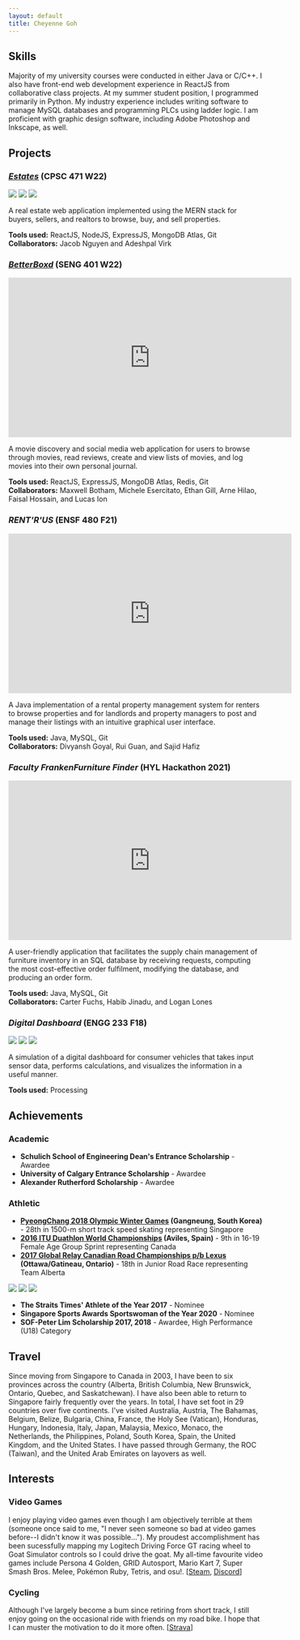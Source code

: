 ```yaml
---
layout: default
title: Cheyenne Goh
---
```


## Skills
Majority of my university courses were conducted in either Java or C/C++. I also have front-end web development experience in ReactJS from collaborative class projects. At my summer student position, I programmed primarily in Python. My industry experience includes writing software to manage MySQL databases and programming PLCs using ladder logic. I am proficient with graphic design software, including Adobe Photoshop and Inkscape, as well.

## Projects

### *[Estates](https://estatesdomain.herokuapp.com)* (CPSC 471 W22)

<div class ="estatesSlide">
<img src="/assets/images/estates1.jpg">
<img src="/assets/images/estates2.jpg">
<img src="/assets/images/estates3.jpg">
</div>

A real estate web application implemented using the MERN stack for buyers, sellers, and realtors to browse, buy, and sell properties.

**Tools used:** ReactJS, NodeJS, ExpressJS, MongoDB Atlas, Git  
**Collaborators:** Jacob Nguyen and Adeshpal Virk

### *[BetterBoxd](http://34.123.193.204:3000)* (SENG 401 W22)

<div class="videoWrapper">
<iframe width="560" height="315" src="https://www.youtube.com/embed/FmugQjqy9NM" title="YouTube video player" frameborder="0" allow="accelerometer; autoplay; clipboard-write; encrypted-media; gyroscope; picture-in-picture" allowfullscreen></iframe>
</div>

A movie discovery and social media web application for users to browse through movies, read reviews, create and view lists of movies, and log movies into their own personal journal.

**Tools used:** ReactJS, ExpressJS, MongoDB Atlas, Redis, Git  
**Collaborators:** Maxwell Botham, Michele Esercitato, Ethan Gill, Arne Hilao, Faisal Hossain, and Lucas Ion

### *RENT'R'US* (ENSF 480 F21)

<div class="videoWrapper">
<iframe width="560" height="315" src="https://www.youtube.com/embed/Zij8uwpPohE" title="YouTube video player" frameborder="0" allow="accelerometer; autoplay; clipboard-write; encrypted-media; gyroscope; picture-in-picture" allowfullscreen></iframe>
</div>

A Java implementation of a rental property management system for renters to browse properties and for landlords and property managers to post and manage their listings with an intuitive graphical user interface.

**Tools used:** Java, MySQL, Git  
**Collaborators:** Divyansh Goyal, Rui Guan, and Sajid Hafiz


### *Faculty FrankenFurniture Finder* (HYL Hackathon 2021)

<div class="videoWrapper">
<iframe width="560" height="315" src="https://www.youtube.com/embed/Wybm1jC9huU" title="YouTube video player" frameborder="0" allow="accelerometer; autoplay; clipboard-write; encrypted-media; gyroscope; picture-in-picture" allowfullscreen></iframe>
</div>

A user-friendly application that facilitates the supply chain management of furniture inventory in an SQL database by receiving requests, computing the most cost-effective order fulfilment, modifying the database, and producing an order form.

**Tools used:** Java, MySQL, Git  
**Collaborators:** Carter Fuchs, Habib Jinadu, and Logan Lones

### *Digital Dashboard* (ENGG 233 F18)

<div class ="digitalDashboardSlide">
<img src="/assets/images/digitaldashboard1.png">
<img src="/assets/images/digitaldashboard2.png">
<img src="/assets/images/digitaldashboard3.png">
</div>

A simulation of a digital dashboard for consumer vehicles that takes input sensor data, performs calculations, and visualizes the information in a useful manner.

**Tools used:** Processing

## Achievements

### Academic

- **Schulich School of Engineering Dean's Entrance Scholarship** - Awardee
- **University of Calgary Entrance Scholarship** - Awardee
- **Alexander Rutherford Scholarship** - Awardee

### Athletic

- **[PyeongChang 2018 Olympic Winter Games](https://olympics.com/en/olympic-games/pyeongchang-2018/results/short-track/ladies-1500m) (Gangneung, South Korea)** - 28th in 1500-m short track speed skating representing Singapore
- **[2016 ITU Duathlon World Championships](https://www.triathlon.org/results/result/2016_aviles_itu_duathlon_world_championships/281061) (Aviles, Spain)** - 9th in 16-19 Female Age Group Sprint representing Canada
- **[2017 Global Relay Canadian Road Championships p/b Lexus](https://www.rsstiming.com/Resultats/2017RoadCanChamp/C07-Road-R-JRW.pdf) (Ottawa/Gatineau, Ontario)** - 18th in Junior Road Race representing Team Alberta

<div class ="athleticSlide">
<img src="/assets/images/shorttrack.jpg">
<img src="/assets/images/duathlon.jpg">
<img src="/assets/images/road.jpg">
</div>

- **The Straits Times' Athlete of the Year 2017** - Nominee
- **Singapore Sports Awards Sportswoman of the Year 2020** - Nominee
- **SOF-Peter Lim Scholarship 2017, 2018** - Awardee, High Performance (U18) Category

## Travel

Since moving from Singapore to Canada in 2003, I have been to six provinces across the country (Alberta, British Columbia, New Brunswick, Ontario, Quebec, and Saskatchewan). I have also been able to return to Singapore fairly frequently over the years. In total, I have set foot in 29 countries over five continents. I've visited Australia, Austria, The Bahamas, Belgium, Belize, Bulgaria, China, France, the Holy See (Vatican), Honduras, Hungary, Indonesia, Italy, Japan, Malaysia, Mexico, Monaco, the Netherlands, the Philippines, Poland, South Korea, Spain, the United Kingdom, and the United States. I have passed through Germany, the ROC (Taiwan), and the United Arab Emirates on layovers as well.

## Interests

### Video Games

I enjoy playing video games even though I am objectively terrible at them (someone once said to me, "I never seen someone so bad at video games before--I didn't know it was possible..."). My proudest accomplishment has been sucessfully mapping my Logitech Driving Force GT racing wheel to Goat Simulator controls so I could drive the goat. My all-time favourite video games include Persona 4 Golden, GRID Autosport, Mario Kart 7, Super Smash Bros. Melee, Pokémon Ruby, Tetris, and osu!. [[Steam](https://steamcommunity.com/profiles/76561198216791821/), [Discord](https://discordapp.com/users/628005941534523396/)]

### Cycling

Although I've largely become a bum since retiring from short track, I still enjoy going on the occasional ride with friends on my road bike. I hope that I can muster the motivation to do it more often. [[Strava](https://www.strava.com/athletes/5494530)]